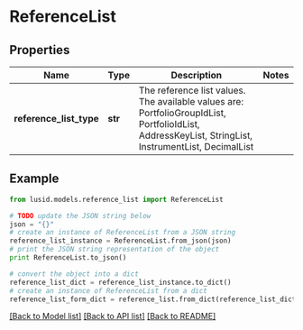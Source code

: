 # ReferenceList


## Properties
Name | Type | Description | Notes
------------ | ------------- | ------------- | -------------
**reference_list_type** | **str** | The reference list values. The available values are: PortfolioGroupIdList, PortfolioIdList, AddressKeyList, StringList, InstrumentList, DecimalList | 

## Example

```python
from lusid.models.reference_list import ReferenceList

# TODO update the JSON string below
json = "{}"
# create an instance of ReferenceList from a JSON string
reference_list_instance = ReferenceList.from_json(json)
# print the JSON string representation of the object
print ReferenceList.to_json()

# convert the object into a dict
reference_list_dict = reference_list_instance.to_dict()
# create an instance of ReferenceList from a dict
reference_list_form_dict = reference_list.from_dict(reference_list_dict)
```
[[Back to Model list]](../README.md#documentation-for-models) [[Back to API list]](../README.md#documentation-for-api-endpoints) [[Back to README]](../README.md)


